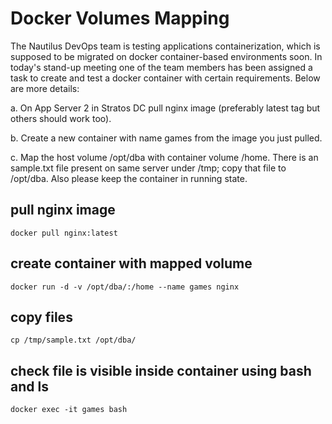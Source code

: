# Docker Volumes Mapping
The Nautilus DevOps team is testing applications containerization, which is supposed to be migrated on docker container-based environments soon. In today's stand-up meeting one of the team members has been assigned a task to create and test a docker container with certain requirements. Below are more details:

a. On App Server  2 in Stratos DC pull nginx image (preferably latest tag but others should work too).

b. Create a new container with name games from the image you just pulled.

c. Map the host volume /opt/dba with container volume /home. There is an sample.txt file present on same server under /tmp; copy that file to /opt/dba. Also please keep the container in running state.

## pull nginx image
`docker pull nginx:latest`
## create container with mapped volume
`docker run -d -v /opt/dba/:/home --name games nginx`
## copy files
`cp /tmp/sample.txt /opt/dba/`
## check file is visible inside container using bash and ls
`docker exec -it games bash`
